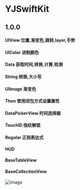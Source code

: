 # YJSwiftKit



##   1.0.0


#### UIView                   位置,渐变色,跳转,layer,手势
#### UIColor                  进制颜色
#### Data                       获取时间,转换,计算,检测
#### String                     转换,大小写
#### UIImage                 渐变色
#### Then                      使用闭包方式设置属性
#### DataPickerView     时间选择器
#### TouchID                 指纹解锁
#### Regular                  正则表达式
#### HUD                       
#### BaseTableView    
#### BaseCollectionView


![image](https://github.com/MemoryKing/YJSwiftKit/YJSwiftKitDemo/YJSwiftKit/WeChat3556455bf38095cbe613225dde493bb5.png)

